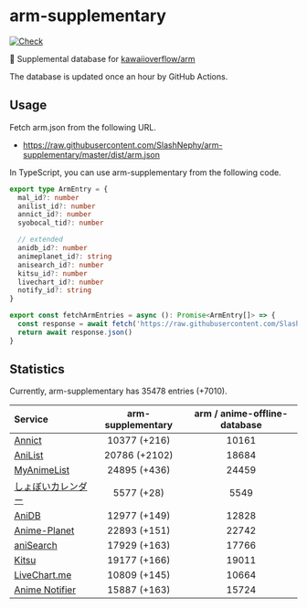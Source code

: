 # arm-supplementary

[![Check](https://github.com/SlashNephy/arm-supplementary/actions/workflows/check-node.yml/badge.svg)](https://github.com/SlashNephy/arm-supplementary/actions/workflows/check-node.yml)

💊 Supplemental database for [kawaiioverflow/arm](https://github.com/kawaiioverflow/arm)

The database is updated once an hour by GitHub Actions.

## Usage

Fetch arm.json from the following URL.

- https://raw.githubusercontent.com/SlashNephy/arm-supplementary/master/dist/arm.json

In TypeScript, you can use arm-supplementary from the following code.

```TypeScript
export type ArmEntry = {
  mal_id?: number
  anilist_id?: number
  annict_id?: number
  syobocal_tid?: number

  // extended
  anidb_id?: number
  animeplanet_id?: string
  anisearch_id?: number
  kitsu_id?: number
  livechart_id?: number
  notify_id?: string
}

export const fetchArmEntries = async (): Promise<ArmEntry[]> => {
  const response = await fetch('https://raw.githubusercontent.com/SlashNephy/arm-supplementary/master/dist/arm.json')
  return await response.json()
}
```

## Statistics

Currently, arm-supplementary has 35478 entries (+7010).

| Service                                     | arm-supplementary | arm / anime-offline-database |
| :------------------------------------------ | :---------------: | :--------------------------: |
| [Annict](https://annict.com)                |   10377 (+216)    |            10161             |
| [AniList](https://anilist.co)               |   20786 (+2102)   |            18684             |
| [MyAnimeList](https://myanimelist.net)      |   24895 (+436)    |            24459             |
| [しょぼいカレンダー](https://cal.syoboi.jp) |    5577 (+28)     |             5549             |
| [AniDB](https://anidb.net)                  |   12977 (+149)    |            12828             |
| [Anime-Planet](https://anime-planet.com)    |   22893 (+151)    |            22742             |
| [aniSearch](https://anisearch.com)          |   17929 (+163)    |            17766             |
| [Kitsu](https://kitsu.io)                   |   19177 (+166)    |            19011             |
| [LiveChart.me](https://livechart.me)        |   10809 (+145)    |            10664             |
| [Anime Notifier](https://notify.moe)        |   15887 (+163)    |            15724             |
